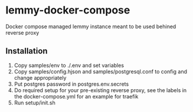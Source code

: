 # lemmy-docker-compose
Docker compose managed lemmy instance meant to be used behined reverse proxy


## Installation

1. Copy samples/env to ./.env and set variables
1. Copy samples/config.hjson and samples/postgresql.conf to config and change appropriately
1. Put postgres password in postgres.env.secrets
1. Do required setup for your pre-existing reverse proxy, see the labels in the docker-compose.yml for an example for traefik
1. Run setup/init.sh
